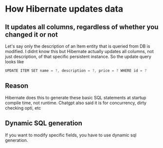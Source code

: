 # How Hibernate updates data
## It updates all columns, regardless of whether you changed it or not
Let's say only the description of an Item entity that is queried from DB is modified.
I didnt know this but Hibernate actually updates all columns, not just description, of that specific
persistent instance. So the update query looks like

```java
UPDATE ITEM SET name = ?, description = ?, price = ? WHERE id = ?
```

## Reason
Hibernate does this to generate these basic SQL statements at startup compile time, not runtime.
Chatgpt also said it is for concurrency, dirty checking opti, etc

## Dynamic SQL generation
If you want to modify specific fields, you have to use dynamic sql generation.
